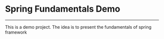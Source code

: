 # Spring Fundamentals Demo
***
This is a demo project. The idea is to present the fundamentals of spring framework




